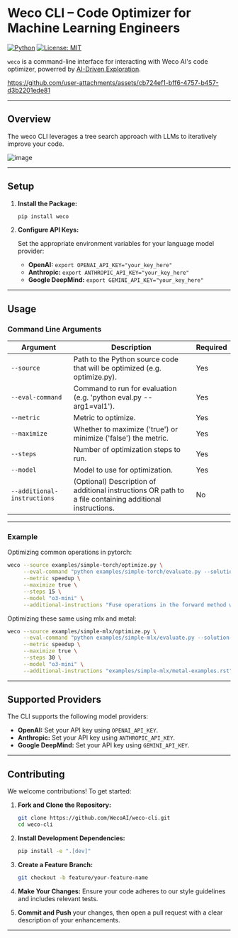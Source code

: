 # Weco CLI – Code Optimizer for Machine Learning Engineers

[![Python](https://img.shields.io/badge/Python-3.12.0-blue)](https://www.python.org)
[![License: MIT](https://img.shields.io/badge/License-MIT-green.svg)](LICENSE)

`weco` is a command-line interface for interacting with Weco AI's code optimizer, powerred by [AI-Driven Exploration](https://arxiv.org/abs/2502.13138).



https://github.com/user-attachments/assets/cb724ef1-bff6-4757-b457-d3b2201ede81



---

## Overview

The weco CLI leverages a tree search approach with LLMs to iteratively improve your code.

![image](https://github.com/user-attachments/assets/a6ed63fa-9c40-498e-aa98-a873e5786509)



---

## Setup

1. **Install the Package:**

   ```bash
   pip install weco
   ```

2. **Configure API Keys:**

   Set the appropriate environment variables for your language model provider:
   
   - **OpenAI:** `export OPENAI_API_KEY="your_key_here"`
   - **Anthropic:** `export ANTHROPIC_API_KEY="your_key_here"`
   - **Google DeepMind:** `export GEMINI_API_KEY="your_key_here"`

---

## Usage

### Command Line Arguments

| Argument                    | Description                                                                                                                                   | Required |
|-----------------------------|-----------------------------------------------------------------------------------------------------------------------------------------------|----------|
| `--source`                  | Path to the Python source code that will be optimized (e.g. optimize.py).                                                                     | Yes      |
| `--eval-command`            | Command to run for evaluation (e.g. 'python eval.py --arg1=val1').                                                                            | Yes      |
| `--metric`                  | Metric to optimize.                                                                                                                           | Yes      |
| `--maximize`                | Whether to maximize ('true') or minimize ('false') the metric.                                                                                | Yes      |
| `--steps`                   | Number of optimization steps to run.                                                                                                          | Yes      |
| `--model`                   | Model to use for optimization.                                                                                                                | Yes      |
| `--additional-instructions` | (Optional) Description of additional instructions OR path to a file containing additional instructions.                                       | No       |

---

### Example

Optimizing common operations in pytorch:
```bash
weco --source examples/simple-torch/optimize.py \
     --eval-command "python examples/simple-torch/evaluate.py --solution-path examples/simple-torch/optimize.py --device mps" \
     --metric speedup \
     --maximize true \
     --steps 15 \
     --model "o3-mini" \
     --additional-instructions "Fuse operations in the forward method while ensuring the max float deviation remains small. Maintain the same format of the code."
```

Optimizing these same using mlx and metal:
```bash
weco --source examples/simple-mlx/optimize.py \
     --eval-command "python examples/simple-mlx/evaluate.py --solution-path examples/simple-mlx/optimize.py" \
     --metric speedup \
     --maximize true \
     --steps 30 \
     --model "o3-mini" \
     --additional-instructions "examples/simple-mlx/metal-examples.rst"
```
---

## Supported Providers

The CLI supports the following model providers:

- **OpenAI:** Set your API key using `OPENAI_API_KEY`.
- **Anthropic:** Set your API key using `ANTHROPIC_API_KEY`.
- **Google DeepMind:** Set your API key using `GEMINI_API_KEY`.

---

## Contributing

We welcome contributions! To get started:

1. **Fork and Clone the Repository:**
   ```bash
   git clone https://github.com/WecoAI/weco-cli.git
   cd weco-cli
   ```

2. **Install Development Dependencies:**
   ```bash
   pip install -e ".[dev]"
   ```

3. **Create a Feature Branch:**
   ```bash
   git checkout -b feature/your-feature-name
   ```

4. **Make Your Changes:** Ensure your code adheres to our style guidelines and includes relevant tests.

5. **Commit and Push** your changes, then open a pull request with a clear description of your enhancements.

---
